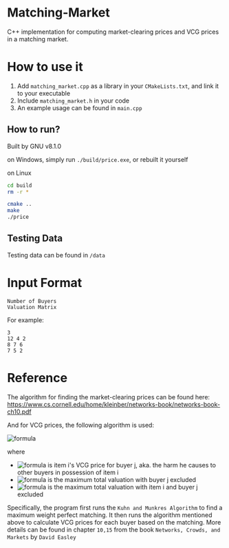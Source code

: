 # Matching-Market
C++ implementation for computing market-clearing prices and VCG prices in a matching market.
# How to use it
1. Add ```matching_market.cpp``` as a library in your ```CMakeLists.txt```, and link it to your executable
1. Include ```matching_market.h``` in your code
1. An example usage can be found in ```main.cpp```

## How to run?
Built by GNU v8.1.0

on Windows, simply run `./build/price.exe`, or rebuilt it yourself

on Linux
```bash
cd build
rm -r *

cmake ..
make
./price
```
## Testing Data
Testing data can be found in `/data`
# Input Format
    Number of Buyers
    Valuation Matrix
For example:

    3
    12 4 2
    8 7 6
    7 5 2

# Reference
The algorithm for finding the market-clearing prices can be found here:
https://www.cs.cornell.edu/home/kleinber/networks-book/networks-book-ch10.pdf


And for VCG prices, the following algorithm is used:

![formula](https://render.githubusercontent.com/render/math?math=p_i(j)=V^I_{B-j}-V^{I-i}_{B-j})

where

+ ![formula](https://render.githubusercontent.com/render/math?math=p_i(j)) is item i's VCG price for buyer j, aka. the harm he causes to other buyers in possession of item i
+ ![formula](https://render.githubusercontent.com/render/math?math=V^I_{B-j}) is the maximum total valuation with buyer j excluded
+ ![formula](https://render.githubusercontent.com/render/math?math=V^{I-i}_{B-j}) is the maximum total valuation with item i and buyer j excluded

Specifically, the program first runs the `Kuhn and Munkres Algorithm` to find a maximum weight perfect matching. It then runs the algorithm mentioned above to calculate VCG prices for each buyer based on the matching. More details can be found in chapter `10,15` from the book ```Networks, Crowds, and Markets``` by ```David Easley ```
